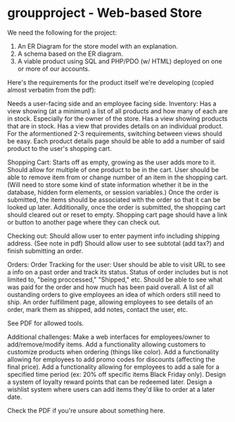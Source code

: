 # groupproject - Web-based Store

We need the following for the project:
1. An ER Diagram for the store model with an explanation.
2. A schema based on the ER diagram.
3. A viable product using SQL and PHP/PDO (w/ HTML) deployed on one or more of our accounts.

Here's the requirements for the product itself we're developing (copied almost verbatim from the pdf):

Needs a user-facing side and an employee facing side.
Inventory:
	Has a view showing (at a minimun) a list of all products and how many of each are in stock. Especially for the owner of the store.
	Has a view showing products that are in stock.
	Has a view that provides details on an individual product.
	For the aformentioned 2-3 requirements, switching between views should be easy.
	Each product details page should be able to add a number of said product to the user's shopping cart.

Shopping Cart:
	Starts off as empty, growing as the user adds more to it.
	Should allow for multiple of one product to be in the cart.
	User should be able to remove item from or change number of an item in the shopping cart.
(Will need to store some kind of state information whether it be in the database, hidden form elements, or session variables.)
	Once the order is submitted, the items should be associated with the order so that it can be looked up later.
	Additionally, once the order is submitted, the shopping cart should cleared out or reset to empty.
	Shopping cart page should have a link or button to another page where they can check out.

Checking out:
	Should allow user to enter payment info including shipping address. (See note in pdf)
	Should allow user to see subtotal (add tax?) and finish submitting an order.

Orders:
	Order Tracking for the user:
		User should be able to visit URL to see a info on a past order and track its status.
		Status of order includes but is not limited to, "being proccessed," "Shipped," etc.
		Should be able to see what was paid for the order and how much has been paid overall.
	A list of all oustanding orders to give employees an idea of which orders still need to ship.
	An order fulfillment page, allowing employees to see details of an order, mark them as shipped, add notes, contact the user, etc.

See PDF for allowed tools.

Additional challenges:
	Make a web interfaces for employees/owner to add/remove/modify items.
	Add a functionality allowing customers to customize products when ordering (things like color).
	Add a functionality allowing for employees to add promo codes for discounts (affecting the final price).
	Add a functionality allowing for employees to add a sale for a specified time period (ex: 20% off specific items Black Friday only).
	Design a system of loyalty reward points that can be redeemed later.
	Design a wishlist system where users can add items they'd like to order at a later date.

Check the PDF if you're unsure about something here.
